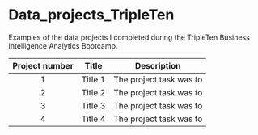 # Data_projects_TripleTen
Examples of the data projects I completed during the TripleTen Business Intelligence Analytics Bootcamp.

| Project number | Title | Description |
| :-----------: | ----------- |----------- |
| 1 | Title 1 | The project task was to  |
| 2 | Title 2 | The project task was to  |
| 3 | Title 3 | The project task was to  |
| 4 | Title 4 | The project task was to  |
